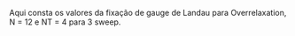 Aqui consta os valores da fixação de gauge de Landau para Overrelaxation, N = 12 e NT = 4 para 3 sweep.
